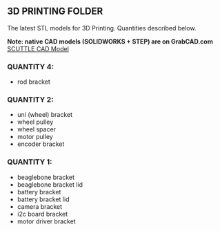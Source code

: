 ## 3D PRINTING FOLDER

The latest STL models for 3D Printing. Quantities described below.

**Note: native CAD models (SOLIDWORKS + STEP) are on GrabCAD.com**
<br>[SCUTTLE CAD Model](https://grabcad.com/library/scuttle-robot-v2-2-1)

### QUANTITY 4:
* rod bracket

### QUANTITY 2:
* uni (wheel) bracket
* wheel pulley
* wheel spacer
* motor pulley
* encoder bracket

### QUANTITY 1:
* beaglebone bracket
* beaglebone bracket lid
* battery bracket
* battery bracket lid
* camera bracket
* i2c board bracket
* motor driver bracket
